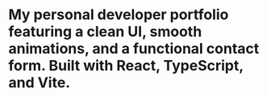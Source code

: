 # My personal developer portfolio featuring a clean UI, smooth animations, and a functional contact form. Built with React, TypeScript, and Vite.
